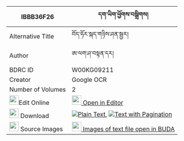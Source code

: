 |IBBB36F26|དག་ཡིག་ཕྱོགས་བསྒྲིགས། 
| --- | --- 
|Alternative Title |བོད་ཧོར་སྐད་གཉིས་ཤན་སྦྱར།
|Author| ཨ་ལག་ཤ་བསྟན་དར།
|BDRC ID | W00KG09211
|Creator | Google OCR
|Number of Volumes| 2
|<img width="25" src="https://img.icons8.com/color/25/000000/edit-property.png">Edit Online| [<img width="25" src="https://avatars.githubusercontent.com/u/45091458?s=200&v=4"> Open in Editor](http://editor.openpecha.org/IBBB36F26)
|<img width="25" src="https://img.icons8.com/fluent/48/000000/download-2.png"/>  Download | [![](https://img.icons8.com/color/20/000000/txt.png)Plain Text](https://github.com/Openpecha/IBBB36F26/releases/download/v1/dakyik_chok_drik_plain_IBBB36F26.zip), [![](https://img.icons8.com/color/20/000000/txt.png)Text with Pagination](https://github.com/Openpecha/IBBB36F26/releases/download/v1/dakyik_chok_drik_pages_IBBB36F26.zip)
|<img width="25" src="https://img.icons8.com/plasticine/100/000000/pictures-folder.png"/>  Source Images | [<img width="25" src="https://library.bdrc.io/icons/BUDA-small.svg"> Images of text file open in BUDA](https://library.bdrc.io/show/bdr:W00KG09211)